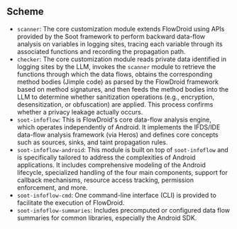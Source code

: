 ## Scheme

* `scanner`: The core customization module extends FlowDroid using APIs provided by the Soot framework to perform backward data-flow analysis on variables in logging sites, tracing each variable through its associated functions and recording the propagation path.
* `checker`: The core customization module reads private data identified in logging sites by the LLM, invokes the `scanner` module to retrieve the functions through which the data flows, obtains the corresponding method bodies (Jimple code) as parsed by the FlowDroid framework based on method signatures, and then feeds the method bodies into the LLM to determine whether sanitization operations (e.g., encryption, desensitization, or obfuscation) are applied. This process confirms whether a privacy leakage actually occurs.
* `soot-infoflow`: This is FlowDroid's core data-flow analysis engine, which operates independently of Android. It implements the IFDS/IDE data-flow analysis framework (via Heros) and defines core concepts such as sources, sinks, and taint propagation rules.
* `soot-infoflow-android`: This module is built on top of `soot-infoflow` and is specifically tailored to address the complexities of Android applications. It includes comprehensive modeling of the Android lifecycle, specialized handling of the four main components, support for callback mechanisms, resource access tracking, permission enforcement, and more.
* `soot-infoflow-cmd`: One command-line interface (CLI) is provided to facilitate the execution of FlowDroid.
* `soot-infoflow-summaries`: Includes precomputed or configured data flow summaries for common libraries, especially the Android SDK.
